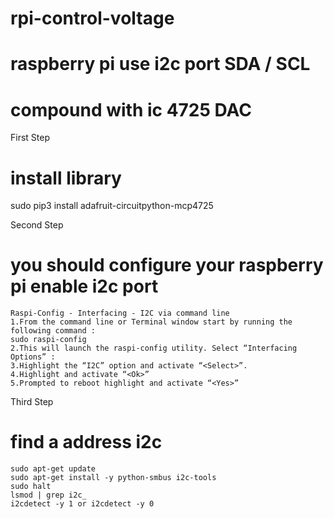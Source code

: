 # rpi-control-voltage
# raspberry pi use i2c port SDA / SCL
# compound with ic 4725 DAC 

First Step
# install library 
sudo pip3 install adafruit-circuitpython-mcp4725

Second Step
# you should configure your raspberry pi enable i2c port
    Raspi-Config - Interfacing - I2C via command line 
    1.From the command line or Terminal window start by running the following command :
    sudo raspi-config
    2.This will launch the raspi-config utility. Select “Interfacing Options” :
    3.Highlight the “I2C” option and activate “<Select>”.
    4.Highlight and activate “<Ok>” 
    5.Prompted to reboot highlight and activate “<Yes>”

Third Step
# find a address i2c
    sudo apt-get update
    sudo apt-get install -y python-smbus i2c-tools
    sudo halt
    lsmod | grep i2c_
    i2cdetect -y 1 or i2cdetect -y 0
